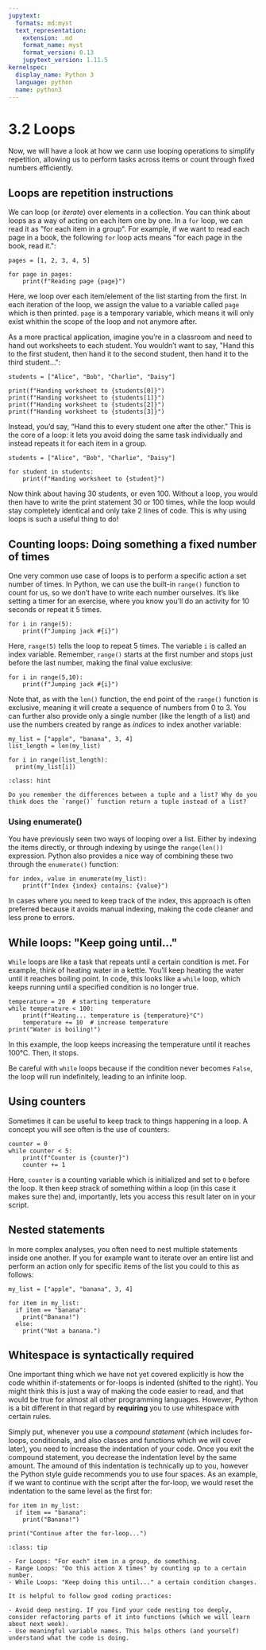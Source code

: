 ```yaml
---
jupytext:
  formats: md:myst
  text_representation:
    extension: .md
    format_name: myst
    format_version: 0.13
    jupytext_version: 1.11.5
kernelspec:
  display_name: Python 3
  language: python
  name: python3
---
```


# 3.2 Loops

Now, we will have a look at how we cann use looping operations to simplify repetition, allowing us to perform tasks across items or count through fixed numbers efficiently.

## Loops are repetition instructions

We can loop (or *iterate*) over elements in a collection. You can think about loops as a way of acting on each item one by one. In a `for` loop, we can read it as "for each item in a group". For example, if we want to read each page in a book, the following `for` loop acts means "for each page in the book, read it.":

```{code-cell}
pages = [1, 2, 3, 4, 5]

for page in pages:
    print(f"Reading page {page}")
```

Here, we loop over each item/element of the list starting from the first. In each iteration of the loop, we assign the value to a variable called `page` which is then printed. `page` is a temporary variable, which means it will only exist whithin the scope of the loop and not anymore after.

As a more practical application, imagine you’re in a classroom and need to hand out worksheets to each student. You wouldn’t want to say, "Hand this to the first student, then hand it to the second student, then hand it to the third student...":

```{code-cell}
students = ["Alice", "Bob", "Charlie", "Daisy"]

print(f"Handing worksheet to {students[0]}")
print(f"Handing worksheet to {students[1]}")
print(f"Handing worksheet to {students[2]}")
print(f"Handing worksheet to {students[3]}")
```

Instead, you’d say, “Hand this to every student one after the other.” This is the core of a loop: it lets you avoid doing the same task individually and instead repeats it for each item in a group.

```{code-cell}
students = ["Alice", "Bob", "Charlie", "Daisy"]

for student in students:
    print(f"Handing worksheet to {student}")
```

Now think about having 30 students, or even 100. Without a loop, you would then have to write the print statement 30 or 100 times, while the loop would stay completely identical and only take 2 lines of code. This is why using loops is such a useful thing to do!


## Counting loops: Doing something a fixed number of times

One very common use case of loops is to perform a specific action a set number of times. In Python, we can use the built-in `range()` function to count for us, so we don’t have to write each number ourselves. It’s like setting a timer for an exercise, where you know you’ll do an activity for 10 seconds or repeat it 5 times.

```{code-cell}
for i in range(5):
    print(f"Jumping jack #{i}")
```

Here, `range(5)` tells the loop to repeat 5 times. The variable `i` is called an index variable. Remember, `range()` starts at the first number and stops just before the last number, making the final value exclusive:

```{code-cell}
for i in range(5,10):
    print(f"Jumping jack #{i}")
```

Note that, as with the `len()` function, the end point of the `range()` function is exclusive, meaning it will create a sequence of numbers from 0 to 3. You can further also provide only a single number (like the length of a list) and use the numbers created by range as *indices* to index another variable:

```{code-cell}
my_list = ["apple", "banana", 3, 4]
list_length = len(my_list)

for i in range(list_length):
  print(my_list[i])
```

```{admonition} Question
:class: hint

Do you remember the differences between a tuple and a list? Why do you think does the `range()` function return a tuple instead of a list?
```

### Using enumerate()

You have previously seen two ways of looping over a list. Either by indexing the items directly, or through indexing by usinge the `range(len())` expression. Python also provides a nice way of combining these two through the `enumerate()` function:

```{code-cell}
for index, value in enumerate(my_list):
    print(f"Index {index} contains: {value}")
```

In cases where you need to keep track of the index, this approach is often preferred because it avoids manual indexing, making the code cleaner and less prone to errors.

## While loops: "Keep going until..."

`While` loops are like a task that repeats until a certain condition is met. For example, think of heating water in a kettle. You’ll keep heating the water until it reaches boiling point. In code, this looks like a `while` loop, which keeps running until a specified condition is no longer true.


```{code-cell}
temperature = 20  # starting temperature
while temperature < 100:
    print(f"Heating... temperature is {temperature}°C")
    temperature += 10  # increase temperature
print("Water is boiling!")
```

In this example, the loop keeps increasing the temperature until it reaches 100°C. Then, it stops. 

Be careful with `while` loops because if the condition never becomes `False`, the loop will run indefinitely, leading to an infinite loop.


## Using counters

Sometimes it can be useful to keep track to things happening in a loop. A concept you will see often is the use of counters:

```{code-cell}
counter = 0
while counter < 5:
    print(f"Counter is {counter}")
    counter += 1
```

Here, `counter` is a counting variable which is initialized and set to `0` before the loop. It then keep strack of something within a loop (in this case it makes sure the) and, importantly, lets you access this result later on in your script.

## Nested statements

In more complex analyses, you often need to nest multiple statements inside one another. If you for example want to iterate over an entire list and perform an action only for specific items of the list you could to this as follows:

```{code-cell}
my_list = ["apple", "banana", 3, 4]

for item in my_list:
  if item == "banana":
    print("Banana!")
  else:
    print("Not a banana.")
```

## Whitespace is syntactically required

One important thing which we have not yet covered explicitly is how the code whithin if-statements or for-loops is indented (shifted to the right). You might think this is just a way of making the code easier to read, and that would be true for almost all other programming languages. However, Python is a bit different in that regard by **requiring** you to use whitespace with certain rules.

Simply put, whenever you use a *compound statement* (which includes for-loops, conditionals, and also classes and functions which we will cover later), you need to increase the indentation of your code. Once you exit the compound statement, you decrease the indentation level by the same amount. The amound of this indentation is technically up to you, however the Python style guide recommends you to use four spaces. As an example, if we want to continue with the script after the for-loop, we would reset the indentation to the same level as the first for:

```{code-cell}
for item in my_list:
  if item == "banana":
    print("Banana!")

print("Continue after the for-loop...")
```

```{admonition} Summary
:class: tip

- For Loops: "For each" item in a group, do something.
- Range Loops: "Do this action X times" by counting up to a certain number.
- While Loops: "Keep doing this until..." a certain condition changes.

It is helpful to follow good coding practices:

- Avoid deep nesting. If you find your code nesting too deeply, consider refactoring parts of it into functions (which we will learn about next week).
- Use meaningful variable names. This helps others (and yourself) understand what the code is doing.
```

